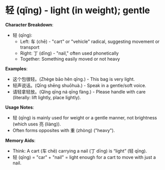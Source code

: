 # **轻 (qīng) - light (in weight); gentle**

**Character Breakdown**:  
- 轻 (qīng):
  - Left: 车 (chē) - "cart" or "vehicle" radical, suggesting movement or transport
  - Right: 丁 (dīng) - "nail," often used phonetically
  - Together: Something easily moved or not heavy

**Examples**:  
- 这个包很轻。(Zhège bāo hěn qīng.) - This bag is very light.  
- 轻声说话。(Qīng shēng shuōhuà.) - Speak in a gentle/soft voice.  
- 请轻拿轻放。(Qǐng qīng ná qīng fàng.) - Please handle with care (literally: lift lightly, place lightly).

**Usage Notes**:  
- 轻 (qīng) is mainly used for weight or a gentle manner, not brightness (which uses 亮 (liàng)).  
- Often forms opposites with 重 (zhòng) ("heavy").

**Memory Aids**:  
- Think: A cart (车 chē) carrying a nail (丁 dīng) is “light” (轻 qīng).  
- 轻 (qīng) = "car" + "nail" = light enough for a cart to move with just a nail.